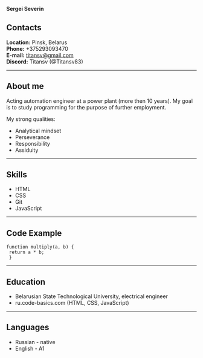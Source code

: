  **Sergei Severin**

## Contacts

**Location:** Pinsk, Belarus  
**Phone:** +375293093470  
**E-mail:** titansv@gmail.com  
**Discord:** Titansv (@Titansv83)
********

## About me  
Acting automation engineer at a power plant (more then 10 years).
My goal is to study programming for the purpose of further employment. 

My strong qualities:
* Analytical mindset
* Perseverance
* Responsibility
* Assiduity

***
## Skills
* HTML
* CSS
* Git
* JavaScript

***
## Code Example
```
function multiply(a, b) { 
 return a * b;
 } ​
```
---
## Education
* Belarusian State Technological University, electrical engineer
* ru.code-basics.com (HTML, CSS, JavaScript)
***
## Languages
* Russian - native
* English - A1